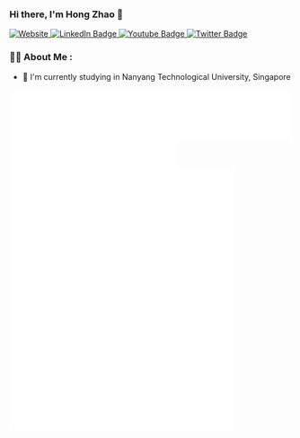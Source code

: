 ### Hi there, I'm Hong Zhao 👋

<div id="badges">
  <a href="https://agentzhao.me/">
    <img alt="Website" src="https://img.shields.io/website?label=agentzhao.me&style=for-the-badge&url=https%3A%2F%2Fagentzhao.me">
  </a>
  <a href="https://www.linkedin.com/in/hong-zhao-tan-50a846137/">
    <img src="https://img.shields.io/badge/LinkedIn-blue?style=for-the-badge&logo=linkedin&logoColor=white" alt="LinkedIn Badge"/>
  </a>
  <a href="https://www.youtube.com/channel/UCJyYT2kcQYZ1ALCHpVh7wTw">
    <img src="https://img.shields.io/badge/YouTube-red?style=for-the-badge&logo=youtube&logoColor=white" alt="Youtube Badge"/>
  </a>
  <a href="https://twitter.com/agentzhao">
    <img src="https://img.shields.io/badge/Twitter-blue?style=for-the-badge&logo=twitter&logoColor=white" alt="Twitter Badge"/>
  </a>
</div>

### :technologist: About Me :

- :school: I'm currently studying in Nanyang Technological University, Singapore

<!-- - 🔭 I’m currently working on ...
- 🌱 I’m currently learning
- 👯 I’m looking to collaborate on ...
- 🤔 I’m looking for help with ...
- 💬 Ask me about ...
- 📫 How to reach me: ...
- 😄 Pronouns: ...
- ⚡ Fun fact: ...
-->

<div>
  <img src="https://github.com/agentzhao/agentzhao/blob/main/metrics.isocalendar.svg" alt="Isocalendar" width="60%" align="left">
  <img src="https://github.com/agentzhao/agentzhao/blob/main/metrics.music.svg" alt="Music" width="40%" align="right">
</div>

<div>
  <img src="https://github.com/agentzhao/agentzhao/blob/main/metrics.habits.svg" alt="Habits" width="80%" align="center">
</div>
